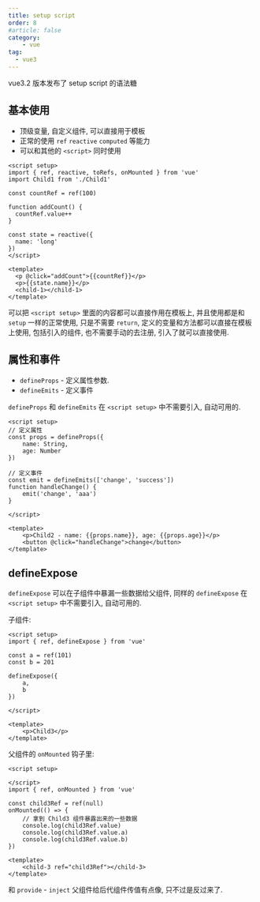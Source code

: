 ```yaml
---
title: setup script
order: 8
#article: false
category:
    - vue
tag:
  - vue3
---
```


vue3.2 版本发布了 setup script 的语法糖

## 基本使用

- 顶级变量, 自定义组件, 可以直接用于模板
- 正常的使用 `ref` `reactive` `computed` 等能力
- 可以和其他的 `<script>` 同时使用

```vue
<script setup>
import { ref, reactive, toRefs, onMounted } from 'vue'
import Child1 from './Child1'

const countRef = ref(100)

function addCount() {
  countRef.value++
}

const state = reactive({
  name: 'long'
})
</script>

<template>
  <p @click="addCount">{{countRef}}</p>
  <p>{{state.name}}</p>
  <child-1></child-1>
</template>
```

可以把 `<script setup>` 里面的内容都可以直接作用在模板上, 并且使用都是和 `setup` 一样的正常使用,
只是不需要 `return`, 定义的变量和方法都可以直接在模板上使用, 包括引入的组件, 也不需要手动的去注册, 引入了就可以直接使用.


## 属性和事件

- `defineProps` - 定义属性参数.
- `defineEmits` - 定义事件

`defineProps` 和 `defineEmits` 在 `<script setup>` 中不需要引入, 自动可用的.

```vue
<script setup>
// 定义属性
const props = defineProps({
    name: String,
    age: Number
})

// 定义事件
const emit = defineEmits(['change', 'success'])
function handleChange() {
    emit('change', 'aaa')
}

</script>

<template>
    <p>Child2 - name: {{props.name}}, age: {{props.age}}</p>
    <button @click="handleChange">change</button>
</template>
```


## defineExpose

`defineExpose` 可以在子组件中暴漏一些数据给父组件, 同样的 `defineExpose` 在 `<script setup>` 中不需要引入, 自动可用的.

子组件:

```vue
<script setup>
import { ref, defineExpose } from 'vue'

const a = ref(101)
const b = 201

defineExpose({
    a,
    b
})

</script>

<template>
    <p>Child3</p>
</template>
```

父组件的 `onMounted` 钩子里: 

```vue
<script setup>

</script>
import { ref, onMounted } from 'vue'

const child3Ref = ref(null)
onMounted(() => {
    // 拿到 Child3 组件暴露出来的一些数据
    console.log(child3Ref.value)
    console.log(child3Ref.value.a)
    console.log(child3Ref.value.b)
})

<template>
    <child-3 ref="child3Ref"></child-3>
</template>
```

和 `provide` - `inject` 父组件给后代组件传值有点像, 只不过是反过来了.
